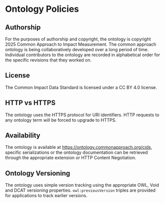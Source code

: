# Ontology Policies

## Authorship

For the purposes of authorship and copyright, the ontology is copyright 2025
Common Approach to Impact Measurement.  The common approach ontology is
being collaboratively developed over a long period of time.  Individual
contributors to the ontology are recorded in alphabetical order for the
specific revisions that they worked on.

## License 

The Common Impact Data Standard is licensed under a CC BY 4.0 license.

## HTTP vs HTTPS 

The ontology uses the HTTPS protocol for URI identifiers. HTTP requests to
any ontology term will be forced to upgrade to HTTPS.

## Availability 

The ontology is available at https://ontology.commonapproach.org/cids,
specific serializations or the ontology documentation can be retrieved
through the appropriate extension or HTTP Content Negotiation.

## Ontology Versioning

The ontology uses simple version tracking using the appropriate OWL, Void
and DCAT versioning properties. `owl:previousVersion` triples are provided
for applications to track earlier versions.

